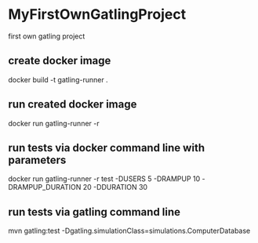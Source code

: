 # MyFirstOwnGatlingProject
first own gatling project

## create docker image
docker build -t gatling-runner .

## run created docker image
docker run gatling-runner -r <name of the report bucket>

## run tests via docker command line with parameters
docker run gatling-runner -r test -DUSERS 5 -DRAMPUP 10 -DRAMPUP_DURATION 20 -DDURATION 30

## run tests via gatling command line
mvn gatling:test -Dgatling.simulationClass=simulations.ComputerDatabase
